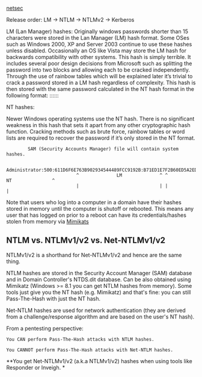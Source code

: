
[netsec](https://netsec.ws/?p=314)

Release order: LM -> NTLM -> NTLMv2 -> Kerberos


LM (Lan Manager) hashes:
Originally windows passwords shorter than 15 characters were stored in the Lan Manager (LM) hash format. Some OSes such as Windows 2000, XP and Server 2003 continue to use these hashes unless disabled. Occasionally an OS like Vista may store the LM hash for backwards compatibility with other systems. This hash is simply terrible. It includes several poor design decisions from Microsoft such as splitting the password into two blocks and allowing each to be cracked independently. Through the use of rainbow tables which will be explained later it’s trivial to crack a password stored in a LM hash regardless of complexity. This hash is then stored with the same password calculated in the NT hash format in the following format: ::::::

NT hashes:

Newer Windows operating systems use the NT hash. There is no significant weakness in this hash that sets it apart from any other cryptographic hash function. Cracking methods such as brute force, rainbow tables or word lists are required to recover the password if it’s only stored in the NT format.



            SAM (Security Accounts Manager) file will contain system hashes. 

            Administrator:500:611D6F6E763B902934544489FCC9192B:B71ED1E7F2B60ED5A2EDD28379D45C91:::
                              ^              LM              ^ ^             NT               ^
                              |                              | |                              |



Note that users who log into a computer in a domain have their hashes stored in memory until the computer is shutoff or rebooted. This means any user that has logged on prior to a reboot can have its credentials/hashes stolen from memory via [Mimikats](https://github.com/Kahvi-0/Tools-and-Concepts/blob/master/Windows/Mimikatz.md)

## NTLM vs. NTLMv1/v2 vs. Net-NTLMv1/v2

NTLMv1/v2 is a shorthand for Net-NTLMv1/v2 and hence are the same thing.

NTLM hashes are stored in the Security Account Manager (SAM) database and in Domain Controller's NTDS.dit database. Can be also obtained using Mimikatz (Windows >= 8.1 you can get NTLM hashes from memory). Some tools just give you the NT hash (e.g. Mimikatz) and that's fine: you can still Pass-The-Hash with just the NT hash.

Net-NTLM hashes are used for network authentication (they are derived from a challenge/response algorithm and are based on the user's NT hash).

From a pentesting perspective:

    You CAN perform Pass-The-Hash attacks with NTLM hashes.

    You CANNOT perform Pass-The-Hash attacks with Net-NTLM hashes.

**You get Net-NTLMv1/v2 (a.k.a NTLMv1/v2) hashes when using tools like Responder or Inveigh. *
